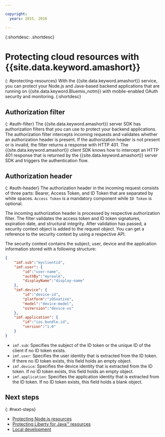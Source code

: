 ```yaml
---

copyright:
  years: 2015, 2016

---
```


{:shortdesc: .shortdesc}

# Protecting cloud resources with {{site.data.keyword.amashort}}
{: #protecting-resources}
With the {{site.data.keyword.amashort}} service, you can protect your Node.js and Java-based backend applications that are running on {{site.data.keyword.Bluemix_notm}} with mobile-enabled OAuth security and monitoring.
{:shortdesc}
## Authorization filter
{: #auth-filter}
The {{site.data.keyword.amashort}} server SDK has authorization filters that you can use to protect your backend applications.  The authorization filter intercepts incoming requests and validates whether an authorization header is present. If the authorization header is not present or is invalid, the filter returns a response with HTTP 401. The {{site.data.keyword.amashort}} client SDK knows how to intercept an HTTP 401 response that is returned by the {{site.data.keyword.amashort}} server SDK and triggers the authentication flow.
## Authorization header
{: #auth-header}
The authorization header in the incoming request consists of three parts: Bearer, Access Token, and ID Token that are separated by white spaces. `Access Token` is a mandatory component while `ID Token` is optional.

The incoming authorization header is processed by respective authorization filter. The filter validates the access token and ID token signatures, expiration date, and structural integrity. After validation has passed, a security context object is added to the request object. You can get a reference to the security context by using a respective API.

The security context contains the subject, user, device and the application information stored with a following structure:
```JSON
{
    "imf.sub":"myclientid",
    "imf.user": {
        "id":"user-name",
        "authBy":"myrealm",
        "displayName":"display-name"
    },
    "imf.device": {
        "id":"device-id",
        "platform":"iOSnative",
        "model":"device-model",
        "osVersion":"device-os"
    },
    "imf.application": {
        "id":"ios.bundle.id",
        "version":"1.0"
    }
}
```
* `imf.sub`: Specifies the subject of the ID token or the unique ID of the client if no ID token exists.
* `imf.user`: Specifies the user identity that is extracted from the ID token. If there no ID token exists, this field holds an empty object.
* `imf.device`: Specifies the device identity that is extracted from the ID token. If no ID token exists, this field holds an empty object.
* `imf.application`: Specifies the application identity that is extracted from the ID token. If no ID token exists, this field holds a blank object.

## Next steps
{: #next-steps}
* [Protecting Node.js resources](protecting-resources-nodejs.html)
* [Protecting Liberty for Java&trade; resources](protecting-resources-java.html)
* [Local development](protecting-resources-local.html)
